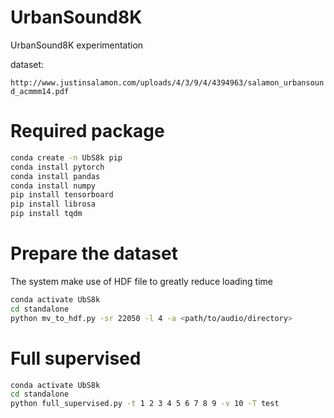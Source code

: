# UrbanSound8K
UrbanSound8K experimentation

dataset:

`http://www.justinsalamon.com/uploads/4/3/9/4/4394963/salamon_urbansound_acmmm14.pdf`

# Required package
```bash
conda create -n UbS8k pip
conda install pytorch
conda install pandas
conda install numpy
pip install tensorboard
pip install librosa
pip install tqdm
```

# Prepare the dataset
The system make use of HDF file to greatly reduce loading time
```bash
conda activate UbS8k
cd standalone
python mv_to_hdf.py -sr 22050 -l 4 -a <path/to/audio/directory>
```

# Full supervised
```bash
conda activate UbS8k
cd standalone
python full_supervised.py -t 1 2 3 4 5 6 7 8 9 -v 10 -T test
```
